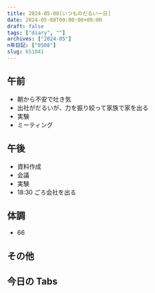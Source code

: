 ```yaml
---
title: 2024-05-08[いつものだるい一日]
date: 2024-05-08T00:00:00+09:00
draft: false
tags: ["diary", ""]
archives: ["2024-05"]
n年日記: ["0508"]
slug: 651041
---
```


## 午前

- 朝から不安で吐き気
- 出社がだるいが、力を振り絞って家族で家を出る
- 実験
- ミーティング

## 午後

- 資料作成
- 会議
- 実験
- 18:30 ごろ会社を出る

## 体調

- 66

## その他

## 今日の Tabs
